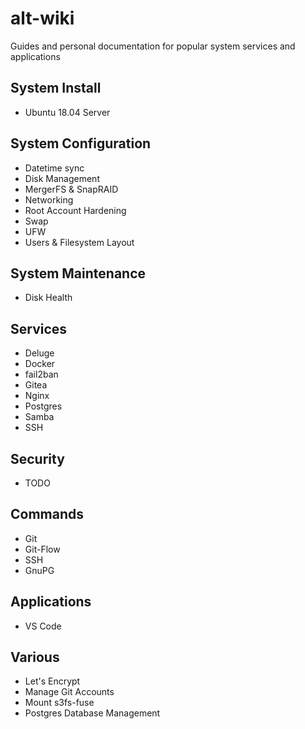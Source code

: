 # alt-wiki
Guides and personal documentation for popular system services and applications

## System Install
- Ubuntu 18.04 Server

## System Configuration
- Datetime sync
- Disk Management
- MergerFS & SnapRAID
- Networking
- Root Account Hardening
- Swap
- UFW
- Users & Filesystem Layout

## System Maintenance
- Disk Health

## Services
- Deluge
- Docker
- fail2ban
- Gitea
- Nginx
- Postgres
- Samba
- SSH

## Security
- TODO

## Commands
- Git
- Git-Flow
- SSH
- GnuPG

## Applications
- VS Code

## Various
- Let's Encrypt
- Manage Git Accounts
- Mount s3fs-fuse
- Postgres Database Management
